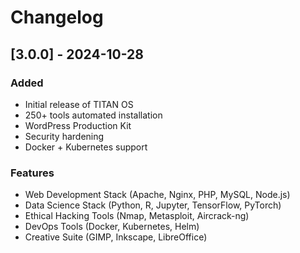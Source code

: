 # Changelog

## [3.0.0] - 2024-10-28
### Added
- Initial release of TITAN OS
- 250+ tools automated installation
- WordPress Production Kit
- Security hardening
- Docker + Kubernetes support

### Features
- Web Development Stack (Apache, Nginx, PHP, MySQL, Node.js)
- Data Science Stack (Python, R, Jupyter, TensorFlow, PyTorch)
- Ethical Hacking Tools (Nmap, Metasploit, Aircrack-ng)
- DevOps Tools (Docker, Kubernetes, Helm)
- Creative Suite (GIMP, Inkscape, LibreOffice)